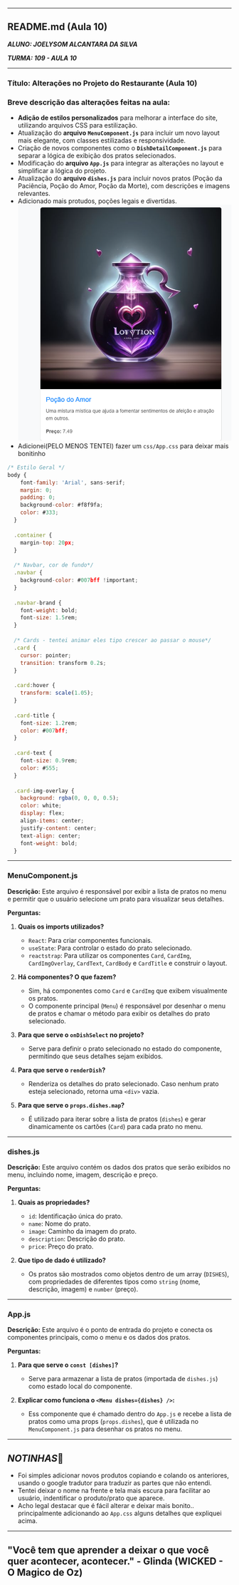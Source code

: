
---

## README.md (Aula 10)
***ALUNO: JOELYSOM ALCANTARA DA SILVA***

***TURMA: 109 - AULA 10***

---

### Título: Alterações no Projeto do Restaurante (Aula 10)

### Breve descrição das alterações feitas na aula:
- **Adição de estilos personalizados** para melhorar a interface do site, utilizando arquivos CSS para estilização.
- Atualização do **arquivo `MenuComponent.js`** para incluir um novo layout mais elegante, com classes estilizadas e responsividade.
- Criação de novos componentes como o **`DishDetailComponent.js`** para separar a lógica de exibição dos pratos selecionados.
- Modificação do **arquivo `App.js`** para integrar as alterações no layout e simplificar a lógica do projeto.
- Atualização do **arquivo `dishes.js`** para incluir novos pratos (Poção da Paciência, Poção do Amor, Poção da Morte), com descrições e imagens relevantes.
- Adicionado mais protudos, poções legais e divertidas.
![POTION](bullLOVE.png)
- Adicionei(PELO MENOS TENTEI) fazer um `css/App.css` para deixar mais bonitinho
```javascript
/* Estilo Geral */
body {
    font-family: 'Arial', sans-serif;
    margin: 0;
    padding: 0;
    background-color: #f8f9fa;
    color: #333;
  }
  
  .container {
    margin-top: 20px;
  }
  
  /* Navbar, cor de fundo*/
  .navbar {
    background-color: #007bff !important;
  }
  
  .navbar-brand {
    font-weight: bold;
    font-size: 1.5rem;
  }
  
  /* Cards - tentei animar eles tipo crescer ao passar o mouse*/
  .card {
    cursor: pointer;
    transition: transform 0.2s;
  }
  
  .card:hover {
    transform: scale(1.05);
  }
  
  .card-title {
    font-size: 1.2rem;
    color: #007bff;
  }
  
  .card-text {
    font-size: 0.9rem;
    color: #555;
  }
  
  .card-img-overlay {
    background: rgba(0, 0, 0, 0.5);
    color: white;
    display: flex;
    align-items: center;
    justify-content: center;
    text-align: center;
    font-weight: bold;
  }
```

---

### MenuComponent.js

**Descrição:**
Este arquivo é responsável por exibir a lista de pratos no menu e permitir que o usuário selecione um prato para visualizar seus detalhes.

**Perguntas:**

1. **Quais os imports utilizados?**
   - `React`: Para criar componentes funcionais.
   - `useState`: Para controlar o estado do prato selecionado.
   - `reactstrap`: Para utilizar os componentes `Card`, `CardImg`, `CardImgOverlay`, `CardText`, `CardBody` e `CardTitle` e construir o layout.

2. **Há componentes? O que fazem?**
   - Sim, há componentes como `Card` e `CardImg` que exibem visualmente os pratos.
   - O componente principal (`Menu`) é responsável por desenhar o menu de pratos e chamar o método para exibir os detalhes do prato selecionado.

3. **Para que serve o `onDishSelect` no projeto?**
   - Serve para definir o prato selecionado no estado do componente, permitindo que seus detalhes sejam exibidos.

4. **Para que serve o `renderDish`?**
   - Renderiza os detalhes do prato selecionado. Caso nenhum prato esteja selecionado, retorna uma `<div>` vazia.

5. **Para que serve o `props.dishes.map`?**
   - É utilizado para iterar sobre a lista de pratos (`dishes`) e gerar dinamicamente os cartões (`Card`) para cada prato no menu.

---

### dishes.js

**Descrição:**
Este arquivo contém os dados dos pratos que serão exibidos no menu, incluindo nome, imagem, descrição e preço.

**Perguntas:**

1. **Quais as propriedades?**
   - `id`: Identificação única do prato.
   - `name`: Nome do prato.
   - `image`: Caminho da imagem do prato.
   - `description`: Descrição do prato.
   - `price`: Preço do prato.

2. **Que tipo de dado é utilizado?**
   - Os pratos são mostrados como objetos dentro de um array (`DISHES`), com propriedades de diferentes tipos como `string` (nome, descrição, imagem) e `number` (preço).

---

### App.js

**Descrição:**
Este arquivo é o ponto de entrada do projeto e conecta os componentes principais, como o menu e os dados dos pratos.

**Perguntas:**

1. **Para que serve o `const [dishes]`?**
   - Serve para armazenar a lista de pratos (importada de `dishes.js`) como estado local do componente.

2. **Explicar como funciona o `<Menu dishes={dishes} />`:**
   - Ess componente que é chamado dentro do `App.js` e recebe a lista de pratos como uma props (`props.dishes`), que é utilizada no `MenuComponent.js` para desenhar os pratos no menu.

---

## ***NOTINHAS***👻
- Foi simples adicionar novos produtos copiando e colando os anteriores, usando o google tradutor para traduzir as partes que não entendi.
- Tentei deixar o nome na frente e tela mais escura para facilitar ao usuário, indentificar o produto/prato que aparece.
- Acho legal destacar que é fácil alterar e deixar mais bonito.. principalmente adicionando ao `App.css` alguns detalhes que expliquei acima.
---

## **"Você tem que aprender a deixar o que você quer acontecer, acontecer."** - Glinda (WICKED - O Magico de Oz)